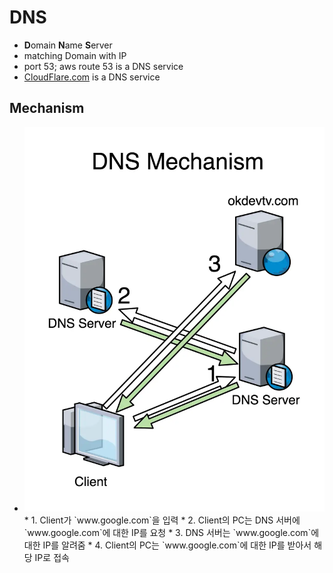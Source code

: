 # DNS
- **D**omain **N**ame **S**erver
- matching Domain with IP
- port 53; aws route 53 is a DNS service
- [CloudFlare.com](https://cloudflare.com) is a DNS service

## Mechanism
- <img src="images/DNS.webp" alt="DNS Mechanism" class="img"/>
  * 1. Client가 `www.google.com`을 입력
  * 2. Client의 PC는 DNS 서버에 `www.google.com`에 대한 IP를 요청
  * 3. DNS 서버는 `www.google.com`에 대한 IP를 알려줌
  * 4. Client의 PC는 `www.google.com`에 대한 IP를 받아서 해당 IP로 접속
